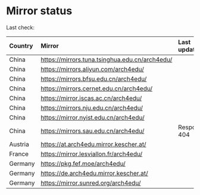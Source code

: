 <script src="./time.js"></script>
# Mirror status
Last check: <script type="text/javascript">localize(1728973867.9608345);</script>

|Country|Mirror|Last update|
|:------|:-----|:----------|
|China|https://mirrors.tuna.tsinghua.edu.cn/arch4edu/|<script type="text/javascript">localize(1728931274);</script>|
|China|https://mirrors.aliyun.com/arch4edu/|<script type="text/javascript">localize(1728931274);</script>|
|China|https://mirrors.bfsu.edu.cn/arch4edu/|<script type="text/javascript">localize(1728931274);</script>|
|China|https://mirrors.cernet.edu.cn/arch4edu/|<script type="text/javascript">localize(1728931274);</script>|
|China|https://mirror.iscas.ac.cn/arch4edu/|<script type="text/javascript">localize(1728931274);</script>|
|China|https://mirrors.nju.edu.cn/arch4edu/|<script type="text/javascript">localize(1728931274);</script>|
|China|https://mirror.nyist.edu.cn/arch4edu/|<script type="text/javascript">localize(1728931274);</script>|
|China|https://mirrors.sau.edu.cn/arch4edu/|Response 404|
|Austria|https://at.arch4edu.mirror.kescher.at/|<script type="text/javascript">localize(1728931274);</script>|
|France|https://mirror.lesviallon.fr/arch4edu/|<script type="text/javascript">localize(1728931274);</script>|
|Germany|https://pkg.fef.moe/arch4edu/|<script type="text/javascript">localize(1728931274);</script>|
|Germany|https://de.arch4edu.mirror.kescher.at/|<script type="text/javascript">localize(1728931274);</script>|
|Germany|https://mirror.sunred.org/arch4edu/|<script type="text/javascript">localize(1728931274);</script>|

<script src="./tablefilter/tablefilter.js"></script>
<script src="./table.js"></script>